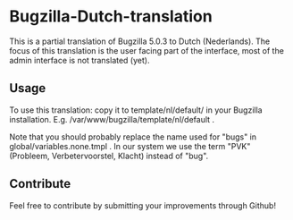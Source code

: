 # Bugzilla-Dutch-translation
This is a partial translation of Bugzilla 5.0.3 to Dutch (Nederlands).
The focus of this translation is the user facing part of the interface, most of the admin interface is not translated (yet).

## Usage
To use this translation: copy it to template/nl/default/ in your Bugzilla installation. E.g. /var/www/bugzilla/template/nl/default .

Note that you should probably replace the name used for "bugs" in global/variables.none.tmpl .
In our system we use the term "PVK" (Probleem, Verbetervoorstel, Klacht) instead of "bug".

## Contribute
Feel free to contribute by submitting your improvements through Github!
